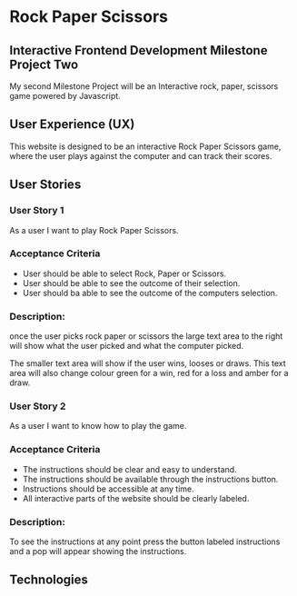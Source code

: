 <h1>Rock Paper Scissors</h1>

<h2>Interactive Frontend Development Milestone Project Two</h2>

<P>My second Milestone Project will be an Interactive rock, paper, scissors game powered by Javascript.</p>

<h2>User Experience (UX)</h2>

<p>This website is designed to be an interactive Rock Paper Scissors game, where the user plays against the computer and can track their scores.</p>

<h2>User Stories</h2>

<h3>User Story 1</h3>

<p>As a user I want to play Rock Paper Scissors.</p>

<h3>Acceptance Criteria</h3>

<ul>
    <li>User should be able to select Rock, Paper or Scissors.</li>
    <li>User should be able to see the outcome of their selection.</li>
    <li>User should ba able to see the outcome of the computers selection.</li>
</ul>

<h3>Description:</h3>

<p>
once the user picks rock paper or scissors the large text area to the right will show what the user picked and what the computer picked.</p>
<p>The smaller text area will show if the user wins, looses or draws. This text area will also change colour green for a win, red for a loss and amber for a draw.</p>

<h3>User Story 2</h3>

<p>As a user I want to know how to play the game.</p>

<h3>Acceptance Criteria</h3>

<ul>
    <li>The instructions should be clear and easy to understand.</li>
    <li>The instructions should be available through the instructions button.</li>
    <li>Instructions should be accessible at any time.</li>
    <li>All interactive parts of the website should be clearly labeled.</li>
</ul>

<h3>Description:</h3>

<P>To see the instructions at any point press the button labeled instructions and a pop will appear showing the instructions.</P>

<h2>Technologies</h2>